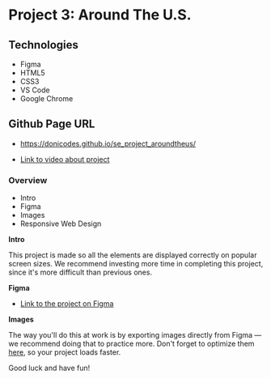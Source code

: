 # Project 3: Around The U.S.

## Technologies

- Figma
- HTML5
- CSS3
- VS Code
- Google Chrome

## Github Page URL

- https://donicodes.github.io/se_project_aroundtheus/

* [Link to video about project](https://drive.google.com/file/d/1n7FdAwK1sVKKIV73mRKnXFs2jrWf7upL/view?usp=sharing)

### Overview

- Intro
- Figma
- Images
- Responsive Web Design

**Intro**

This project is made so all the elements are displayed correctly on popular screen sizes. We recommend investing more time in completing this project, since it's more difficult than previous ones.

**Figma**

- [Link to the project on Figma](https://www.figma.com/file/ii4xxsJ0ghevUOcssTlHZv/Sprint-3%3A-Around-the-US?node-id=0%3A1)

**Images**

The way you'll do this at work is by exporting images directly from Figma — we recommend doing that to practice more. Don't forget to optimize them [here](https://tinypng.com/), so your project loads faster.

Good luck and have fun!

